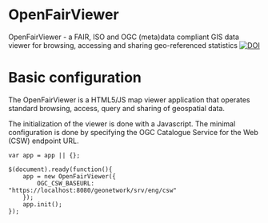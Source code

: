 # OpenFairViewer
OpenFairViewer - a FAIR, ISO and OGC (meta)data compliant GIS data viewer for browsing, accessing and sharing geo-referenced statistics
[![DOI](https://zenodo.org/badge/DOI/10.5281/zenodo.2249305.svg)](https://doi.org/10.5281/zenodo.2249305)

# Basic configuration

The OpenFairViewer is a HTML5/JS map viewer application that operates standard browsing, access, query and sharing of geospatial data.

The initialization of the viewer is done with a Javascript. The minimal configuration is done by specifying the OGC Catalogue Service for the Web (CSW) endpoint URL.

```{javascript}
var app = app || {};
 
$(document).ready(function(){
	app = new OpenFairViewer({
		OGC_CSW_BASEURL: "https://localhost:8080/geonetwork/srv/eng/csw"
	});
	app.init();
});

``` 


